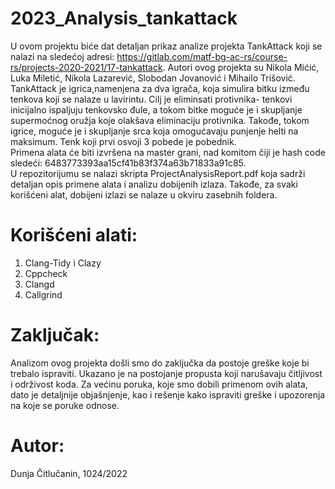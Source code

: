 # 2023_Analysis_tankattack

U ovom projektu biće dat detaljan prikaz analize projekta TankAttack koji se nalazi na sledećoj adresi: https://gitlab.com/matf-bg-ac-rs/course-rs/projects-2020-2021/17-tankattack. Autori ovog projekta su Nikola Mićić, Luka Miletić, Nikola Lazarević, Slobodan Jovanović i Mihailo Trišović. \
TankAttack je igrica,namenjena za dva igrača, koja simulira bitku između tenkova koji se nalaze u lavirintu. Cilj je eliminsati protivnika- tenkovi inicijalno ispaljuju tenkovsko đule, a tokom bitke moguće je i skupljanje supermoćnog oružja koje olakšava eliminaciju protivnika. Takođe, tokom igrice, moguće je i skupljanje srca koja omogućavaju punjenje helti na maksimum. Tenk koji prvi osvoji 3 pobede je pobednik.\
Primena alata će biti izvršena na master grani, nad komitom čiji je hash code sledeći:
6483773393aa15cf41b83f374a63b71833a91c85. \
U repozitorijumu se nalazi skripta ProjectAnalysisReport.pdf koja sadrži detaljan opis primene alata i analizu dobijenih izlaza. Takođe, za svaki korišćeni alat, dobijeni izlazi se nalaze u okviru zasebnih foldera. 

# Korišćeni alati:
1. Clang-Tidy i Clazy
2. Cppcheck
3. Clangd
4. Callgrind
   
   
# Zaključak:
Analizom ovog projekta došli smo do zaključka da postoje greške koje bi trebalo ispraviti.
Ukazano je na postojanje propusta koji narušavaju čitljivost i održivost koda. Za većinu poruka, koje smo dobili primenom ovih alata, dato je detaljnije objašnjenje, kao i rešenje kako ispraviti greške i upozorenja na koje se poruke odnose.

# Autor:
Dunja Čitlučanin, 1024/2022
